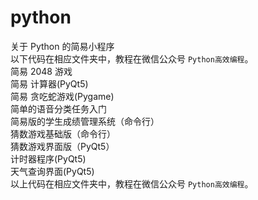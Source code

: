 # python 
关于 Python 的简易小程序 \
以下代码在相应文件夹中，教程在微信公众号 `Python高效编程`。\
简易 2048 游戏 \
简易 计算器(PyQt5) \
简易 贪吃蛇游戏(Pygame) \
简单的语音分类任务入门 \
简易版的学生成绩管理系统（命令行） \
猜数游戏基础版（命令行）\
猜数游戏界面版（PyQt5）\
计时器程序(PyQt5) \
天气查询界面(PyQt5) \
以上代码在相应文件夹中，教程在微信公众号 `Python高效编程`。

